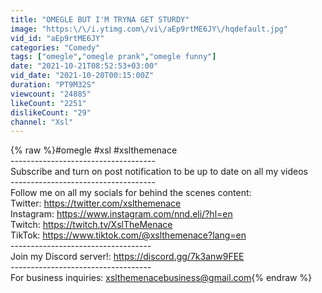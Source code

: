 ```yaml
---
title: "OMEGLE BUT I'M TRYNA GET STURDY"
image: "https:\/\/i.ytimg.com\/vi\/aEp9rtME6JY\/hqdefault.jpg"
vid_id: "aEp9rtME6JY"
categories: "Comedy"
tags: ["omegle","omegle prank","omegle funny"]
date: "2021-10-21T08:52:53+03:00"
vid_date: "2021-10-20T00:15:00Z"
duration: "PT9M32S"
viewcount: "24885"
likeCount: "2251"
dislikeCount: "29"
channel: "Xsl"
---
```

{% raw %}#omegle #xsl #xslthemenace<br />------------------------------------<br />Subscribe and turn on post notification to be up to date on all my videos<br />------------------------------------<br />Follow me on all my socials for behind the scenes content:<br />Twitter: <a rel="nofollow" target="blank" href="https://twitter.com/xslthemenace">https://twitter.com/xslthemenace</a><br />Instagram: <a rel="nofollow" target="blank" href="https://www.instagram.com/nnd.eli/?hl=en">https://www.instagram.com/nnd.eli/?hl=en</a><br />Twitch: <a rel="nofollow" target="blank" href="https://twitch.tv/XslTheMenace">https://twitch.tv/XslTheMenace</a><br />TikTok: <a rel="nofollow" target="blank" href="https://www.tiktok.com/@xslthemenace?lang=en">https://www.tiktok.com/@xslthemenace?lang=en</a><br />-----------------------------------<br />Join my Discord server!: <a rel="nofollow" target="blank" href="https://discord.gg/7k3anw9FEE">https://discord.gg/7k3anw9FEE</a><br />-----------------------------------<br />For business inquiries: xslthemenacebusiness@gmail.com{% endraw %}
